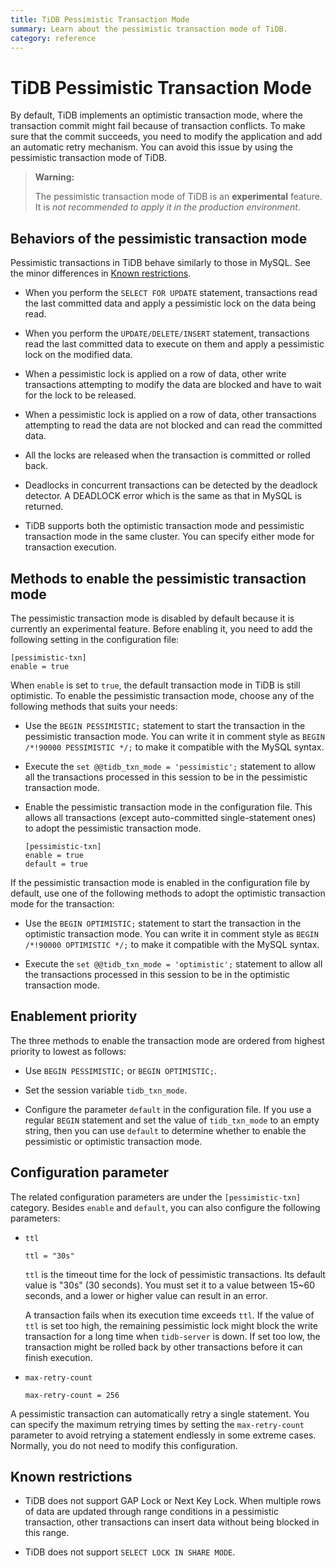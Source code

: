 ```yaml
---
title: TiDB Pessimistic Transaction Mode
summary: Learn about the pessimistic transaction mode of TiDB.
category: reference
---
```


# TiDB Pessimistic Transaction Mode

By default, TiDB implements an optimistic transaction mode, where the transaction commit might fail because of transaction conflicts. To make sure that the commit succeeds, you need to modify the application and add an automatic retry mechanism. You can avoid this issue by using the pessimistic transaction mode of TiDB.

> **Warning:**
>
> The pessimistic transaction mode of TiDB is an **experimental** feature. It is *not recommended to apply it in the production environment*.

## Behaviors of the pessimistic transaction mode

Pessimistic transactions in TiDB behave similarly to those in MySQL. See the minor differences in [Known restrictions](#known-restrictions).

- When you perform the `SELECT FOR UPDATE` statement, transactions read the last committed data and apply a pessimistic lock on the data being read.

- When you perform the `UPDATE/DELETE/INSERT` statement, transactions read the last committed data to execute on them and apply a pessimistic lock on the modified data.

- When a pessimistic lock is applied on a row of data, other write transactions attempting to modify the data are blocked and have to wait for the lock to be released.

- When a pessimistic lock is applied on a row of data, other transactions attempting to read the data are not blocked and can read the committed data.

- All the locks are released when the transaction is committed or rolled back.

- Deadlocks in concurrent transactions can be detected by the deadlock detector. A DEADLOCK error which is the same as that in MySQL is returned.

- TiDB supports both the optimistic transaction mode and pessimistic transaction mode in the same cluster. You can specify either mode for transaction execution.

## Methods to enable the pessimistic transaction mode

The pessimistic transaction mode is disabled by default because it is currently an experimental feature. Before enabling it, you need to add the following setting in the configuration file:

```
[pessimistic-txn]
enable = true
```

When `enable` is set to `true`, the default transaction mode in TiDB is still optimistic. To enable the pessimistic transaction mode, choose any of the following methods that suits your needs:

- Use the `BEGIN PESSIMISTIC;` statement to start the transaction in the pessimistic transaction mode. You can write it in comment style as `BEGIN /*!90000 PESSIMISTIC */;` to make it compatible with the MySQL syntax.

- Execute the `set @@tidb_txn_mode = 'pessimistic';` statement to allow all the transactions processed in this session to be in the pessimistic transaction mode.

- Enable the pessimistic transaction mode in the configuration file. This allows all transactions (except auto-committed single-statement ones) to adopt the pessimistic transaction mode.

    ```
    [pessimistic-txn]
    enable = true
    default = true
    ```

If the pessimistic transaction mode is enabled in the configuration file by default, use one of the following methods to adopt the optimistic transaction mode for the transaction:

- Use the `BEGIN OPTIMISTIC;` statement to start the transaction in the optimistic transaction mode. You can write it in comment style as `BEGIN /*!90000 OPTIMISTIC */;` to make it compatible with the MySQL syntax.

- Execute the `set @@tidb_txn_mode = 'optimistic';` statement to allow all the transactions processed in this session to be in the optimistic transaction mode.

## Enablement priority

The three methods to enable the transaction mode are ordered from highest priority to lowest as follows:

- Use `BEGIN PESSIMISTIC;` or `BEGIN OPTIMISTIC;`.

- Set the session variable `tidb_txn_mode`.

- Configure the parameter `default` in the configuration file. If you use a regular `BEGIN` statement and set the value of `tidb_txn_mode` to an empty string, then you can use `default` to determine whether to enable the pessimistic or optimistic transaction mode.

## Configuration parameter

The related configuration parameters are under the `[pessimistic-txn]` category. Besides `enable` and `default`, you can also configure the following parameters:

- `ttl`

    ```
    ttl = "30s"
    ```

    `ttl` is the timeout time for the lock of pessimistic transactions. Its default value is "30s" (30 seconds). You must set it to a value between 15~60 seconds, and a lower or higher value can result in an error.

    A transaction fails when its execution time exceeds `ttl`. If the value of `ttl` is set too high, the remaining pessimistic lock might block the write transaction for a long time when `tidb-server` is down. If set too low, the transaction might be rolled back by other transactions before it can finish execution.

- `max-retry-count`

    ```
    max-retry-count = 256
    ```

A pessimistic transaction can automatically retry a single statement. You can specify the maximum retrying times by setting the `max-retry-count` parameter to avoid retrying a statement endlessly in some extreme cases. Normally, you do not need to modify this configuration.

## Known restrictions

- TiDB does not support GAP Lock or Next Key Lock. When multiple rows of data are updated through range conditions in a pessimistic transaction, other transactions can insert data without being blocked in this range.

- TiDB does not support `SELECT LOCK IN SHARE MODE`.
